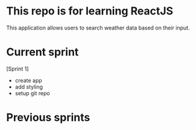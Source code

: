 # This repo is for learning ReactJS

This application allows users to search weather data based on their input.

# Current sprint

[Sprint 1]
- create app
- add styling
- setup git repo

# Previous sprints
